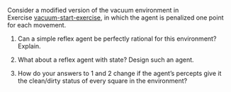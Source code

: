 

Consider a modified version of the
vacuum environment in Exercise <a class="exerciseRef" id="exerciseref" href="{{ site.baseurl }}/agents-exercises/ex_10/">vacuum-start-exercise</a>,
in which the agent is penalized one point for each movement.<br>

1.  Can a simple reflex agent be perfectly rational for this
    environment? Explain.<br>

2.  What about a reflex agent with state? Design such an agent.<br>

3.  How do your answers to 1 and 2
    change if the agent’s percepts give it the clean/dirty status of
    every square in the environment?
